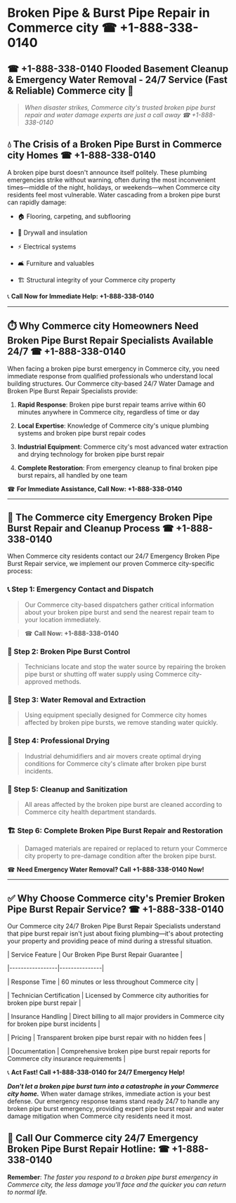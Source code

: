 # Broken Pipe & Burst Pipe Repair in Commerce city ☎ +1-888-338-0140  
## ☎ +1-888-338-0140 Flooded Basement Cleanup & Emergency Water Removal - 24/7 Service (Fast & Reliable) Commerce city 🚨  

> *When disaster strikes, Commerce city's trusted broken pipe burst repair and water damage experts are just a call away ☎ +1-888-338-0140*  

## 💧 The Crisis of a Broken Pipe Burst in Commerce city Homes ☎ +1-888-338-0140  

A broken pipe burst doesn't announce itself politely. These plumbing emergencies strike without warning, often during the most inconvenient times—middle of the night, holidays, or weekends—when Commerce city residents feel most vulnerable. Water cascading from a broken pipe burst can rapidly damage:  

* 🏠 Flooring, carpeting, and subflooring  
* 🧱 Drywall and insulation  
* ⚡ Electrical systems  
* 🛋️ Furniture and valuables  
* 🏗️ Structural integrity of your Commerce city property  

📞 **Call Now for Immediate Help: +1-888-338-0140**  

---  

## ⏱️ Why Commerce city Homeowners Need Broken Pipe Burst Repair Specialists Available 24/7 ☎ +1-888-338-0140  

When facing a broken pipe burst emergency in Commerce city, you need immediate response from qualified professionals who understand local building structures. Our Commerce city-based 24/7 Water Damage and Broken Pipe Burst Repair Specialists provide:  

1. **Rapid Response**: Broken pipe burst repair teams arrive within 60 minutes anywhere in Commerce city, regardless of time or day  
2. **Local Expertise**: Knowledge of Commerce city's unique plumbing systems and broken pipe burst repair codes  
3. **Industrial Equipment**: Commerce city's most advanced water extraction and drying technology for broken pipe burst repair  
4. **Complete Restoration**: From emergency cleanup to final broken pipe burst repairs, all handled by one team  

☎ **For Immediate Assistance, Call Now: +1-888-338-0140**  

---  

## 🔧 The Commerce city Emergency Broken Pipe Burst Repair and Cleanup Process ☎ +1-888-338-0140  

When Commerce city residents contact our 24/7 Emergency Broken Pipe Burst Repair service, we implement our proven Commerce city-specific process:  

### 📞 Step 1: Emergency Contact and Dispatch  
> Our Commerce city-based dispatchers gather critical information about your broken pipe burst and send the nearest repair team to your location immediately.  
> ☎ **Call Now: +1-888-338-0140**  

### 🚿 Step 2: Broken Pipe Burst Control  
> Technicians locate and stop the water source by repairing the broken pipe burst or shutting off water supply using Commerce city-approved methods.  

### 🌊 Step 3: Water Removal and Extraction  
> Using equipment specially designed for Commerce city homes affected by broken pipe bursts, we remove standing water quickly.  

### 💨 Step 4: Professional Drying  
> Industrial dehumidifiers and air movers create optimal drying conditions for Commerce city's climate after broken pipe burst incidents.  

### 🧼 Step 5: Cleanup and Sanitization  
> All areas affected by the broken pipe burst are cleaned according to Commerce city health department standards.  

### 🏗️ Step 6: Complete Broken Pipe Burst Repair and Restoration  
> Damaged materials are repaired or replaced to return your Commerce city property to pre-damage condition after the broken pipe burst.  

☎ **Need Emergency Water Removal? Call +1-888-338-0140 Now!**  

---  

## ✅ Why Choose Commerce city's Premier Broken Pipe Burst Repair Service? ☎ +1-888-338-0140  

Our Commerce city 24/7 Broken Pipe Burst Repair Specialists understand that pipe burst repair isn't just about fixing plumbing—it's about protecting your property and providing peace of mind during a stressful situation.  

| Service Feature | Our Broken Pipe Burst Repair Guarantee |  
|-----------------|---------------|  
| Response Time | 60 minutes or less throughout Commerce city |  
| Technician Certification | Licensed by Commerce city authorities for broken pipe burst repair |  
| Insurance Handling | Direct billing to all major providers in Commerce city for broken pipe burst incidents |  
| Pricing | Transparent broken pipe burst repair with no hidden fees |  
| Documentation | Comprehensive broken pipe burst repair reports for Commerce city insurance requirements |  

📞 **Act Fast! Call +1-888-338-0140 for 24/7 Emergency Help!**  

***Don't let a broken pipe burst turn into a catastrophe in your Commerce city home.*** When water damage strikes, immediate action is your best defense. Our emergency response teams stand ready 24/7 to handle any broken pipe burst emergency, providing expert pipe burst repair and water damage mitigation when Commerce city residents need it most.  

## 📱 Call Our Commerce city 24/7 Emergency Broken Pipe Burst Repair Hotline: ☎ +1-888-338-0140  

**Remember**: *The faster you respond to a broken pipe burst emergency in Commerce city, the less damage you'll face and the quicker you can return to normal life.*